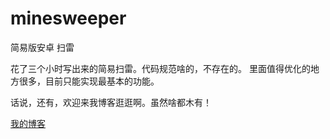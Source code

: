 # minesweeper
简易版安卓 扫雷

花了三个小时写出来的简易扫雷。代码规范啥的，不存在的。
里面值得优化的地方很多，目前只能实现最基本的功能。


话说，还有，欢迎来我博客逛逛啊。虽然啥都木有！

[我的博客](https://www.cnblogs.com/lanlengran/)
